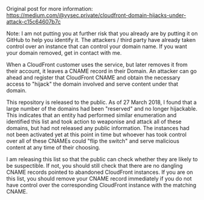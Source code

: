 Original post for more information: https://medium.com/@vysec.private/cloudfront-domain-hijacks-under-attack-c15c64607b7c

Note: I am not putting you at further risk that you already are by putting it on GitHub to help you identify it. The attackers / third party have already taken control over an instance that can control your domain name. If you want your domain removed, get in contact with me.


When a CloudFront customer uses the service, but later removes it from their account, it leaves a CNAME record in their Domain. An attacker can go ahead and register that CloudFront CNAME and obtain the necessary access to "hijack" the domain involved and serve content under that domain.

This repository is released to the public. As of 27 March 2018, I found that a large number of the domains had been "reserved" and no longer hijackable. This indicates that an entity had performed similar enumeration and identified this list and took action to weaponise and attack all of these domains, but had not released any public information. The instances had not been activated yet at this point in time but whoever has took control over all of these CNAMEs could "flip the switch" and serve malicious content at any time of their choosing.

I am releasing this list so that the public can check whether they are likely to be suspectible. If not, you should still check that there are no dangling CNAME records pointed to abandoned CloudFront instances. If you are on this list, you should remove your CNAME record immediately if you do not have control over the corresponding CloudFront instance with the matching CNAME.